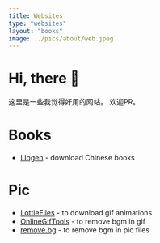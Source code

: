 ```yaml
---
title: Websites
type: "websites"
layout: "books"
image: ../pics/about/web.jpeg
---
```


# Hi, there 👋
这里是一些我觉得好用的网站。
欢迎PR。

# Books
* [Libgen](https://github.com/Linkeer365/free-books-Chinese-cn) - download Chinese books

# Pic
* [LottieFiles](https://lottiefiles.com/) - to download gif animations
* [OnlineGifTools](https://onlinegiftools.com/remove-gif-background) - to remove bgm in gif
* [remove.bg](https://www.remove.bg/) - to remove bgm in pic files